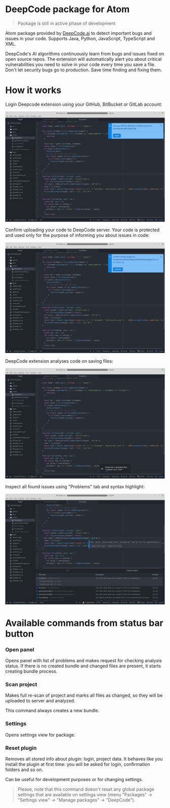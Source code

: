 # DeepCode package for Atom

> Package is still in active phase of development

Atom package provided by <a href="https://www.deepcode.ai/">DeepCode.ai</a> to detect important bugs and issues
in your code. Supports Java, Python, JavaScript, TypeScript and XML.

DeepCode's AI algorithms continuously learn from bugs and issues fixed on open source
repos. The extension will automatically alert you about critical vulnerabilities you need to solve
in your code every time you save a file. Don't let security bugs go to production. Save time
finding and fixing them.

# How it works

Login Deepcode extension using your GitHub, BitBucket or GitLab account:

![login](images/login.png)

Confirm uploading your code to DeepCode server. Your code is protected and used only for the purpose of
informing you about issues in code:

![confirm](images/confirm.png)

DeepCode extension analyses code on saving files:

![deepcode progress](images/progress.png)

Inspect all found issues using "Problems" tab and syntax highlight:

![deepcode problem](images/problem.png)

# Available commands from status bar button

### Open panel

Opens panel with list of problems and makes request for checking analysis status.
If there is no created bundle and changed files are present, it starts creating bundle process.

### Scan project

Makes full re-scan of project and marks all files as changed,
so they will be uploaded to server and analyzed.

This command always creates a new bundle.

### Settings

Opens settings view for package.

### Reset plugin

Removes all stored info about plugin: login, project data. It behaves like you install the plugin
at first time: you will be asked for login, confirmation folders and so on.

Can be useful for development purposes or for changing settings.

> Please, note that this command doesn't reset any global package settings that are available
> on settings view (menu "Packages" -> "Settings view" -> "Manage packages" -> "DeepCode"). 
